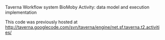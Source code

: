 Taverna Workflow system BioMoby Activity: data model and execution implementation

This code was previously hosted at http://taverna.googlecode.com/svn/taverna/engine/net.sf.taverna.t2.activities/

